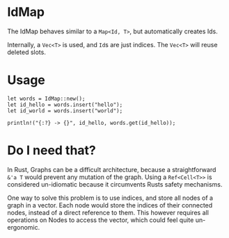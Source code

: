 

# IdMap

The IdMap behaves similar to a `Map<Id, T>`, but automatically creates Ids. 

Internally, a `Vec<T>` is used, and `Id`s are just indices. 
The `Vec<T>` will reuse deleted slots. 

# Usage

```
let words = IdMap::new();
let id_hello = words.insert("hello");
let id_world = words.insert("world");

println!("{:?} -> {}", id_hello, words.get(id_hello));

```

# Do I need that?

In Rust, Graphs can be a difficult architecture, 
because a straightforward `&'a T` would prevent any mutation of the graph. 
Using a `Ref<Cell<T>>` is considered un-idiomatic 
because it circumvents Rusts safety mechanisms.

One way to solve this problem is to use 
indices, and store all nodes of a graph in a vector.
Each node would store the indices of their connected nodes, 
instead of a direct reference to them.
This however requires all operations on Nodes to access the vector, 
which could feel quite un-ergonomic.